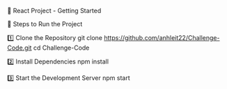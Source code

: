 🚀 React Project - Getting Started

🧾 Steps to Run the Project

1️⃣ Clone the Repository
git clone https://github.com/anhleit22/Challenge-Code.git
cd Challenge-Code

2️⃣ Install Dependencies
npm install

3️⃣ Start the Development Server
npm start
